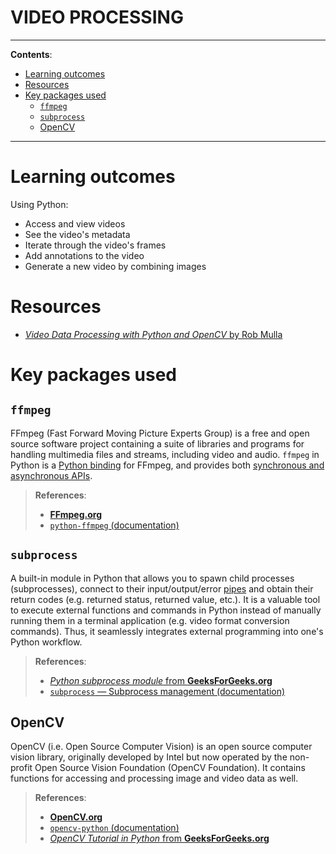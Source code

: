 <h1>VIDEO PROCESSING</h1>

---

**Contents**:

- [Learning outcomes](#learning-outcomes)
- [Resources](#resources)
- [Key packages used](#key-packages-used)
  - [`ffmpeg`](#ffmpeg)
  - [`subprocess`](#subprocess)
  - [OpenCV](#opencv)

---

# Learning outcomes
Using Python:

- Access and view videos
- See the video's metadata
- Iterate through the video's frames
- Add annotations to the video
- Generate a new video by combining images

# Resources
- [_Video Data Processing with Python and OpenCV_ by Rob Mulla](https://www.youtube.com/watch?v=AxIc-vGaHQ0)

# Key packages used
## `ffmpeg`
FFmpeg (Fast Forward Moving Picture Experts Group) is a free and open source software project containing a suite of libraries and programs for handling multimedia files and streams, including video and audio. `ffmpeg` in Python is a [Python binding](https://github.com/pranigopu/computerVision/definitions#language-binding) for FFmpeg, and provides both [synchronous and asynchronous APIs](https://github.com/pranigopu/computerVision/definitions#api).

> **References**:
>
> - [**FFmpeg.org**](https://ffmpeg.org/)
> - [`python-ffmpeg` (documentation)](https://pypi.org/project/python-ffmpeg/)

## `subprocess`
A built-in module in Python that allows you to spawn child processes (subprocesses), connect to their input/output/error [pipes](https://github.com/pranigopu/computerVision/definitions#pipe) and obtain their return codes (e.g. returned status, returned value, etc.). It is a valuable tool to execute external functions and commands in Python instead of manually running them in a terminal application (e.g. video format conversion commands). Thus, it seamlessly integrates external programming into one's Python workflow.

> **References**:
>
> - [_Python subprocess module_ from **GeeksForGeeks.org**](https://www.geeksforgeeks.org/python-subprocess-module/)
> - [`subprocess` — Subprocess management (documentation)](https://docs.python.org/3/library/subprocess.html)

## OpenCV
OpenCV (i.e. Open Source Computer Vision) is an open source computer vision library, originally developed by Intel but now operated by the non-profit Open Source Vision Foundation (OpenCV Foundation). It contains functions for accessing and processing image and video data as well.

> **References**:
>
> - [**OpenCV.org**](https://opencv.org/)
> - [`opencv-python` (documentation)](https://pypi.org/project/opencv-python/)
> - [_OpenCV Tutorial in Python_ from **GeeksForGeeks.org**](https://www.geeksforgeeks.org/opencv-python-tutorial/)